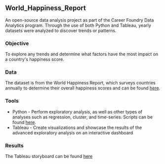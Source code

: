 ## World_Happiness_Report

An open-source data analysis project as part of the Career Foundry Data Analytics program. Through the use of both Python and Tableau, yearly datasets were analyzed to discover trends or patterns. 

### Objective

To explore any trends and determine what factors have the most impact on a country's happiness score. 

### Data

The dataset is from the World Happiness Report, which surveys countries annually to determine their overall happiness scores and can be found [here](https://www.kaggle.com/datasets/unsdsn/world-happiness).

### Tools

- Python - Perform exploratory analysis, as well as other types of analyses such as regression, cluster, and time-series. Scripts can be found [here](https://github.com/bryan-limbo/World_Happiness_Report/tree/main/World%20Happiness%20Report/03.%20Scripts).
- Tableau - Create visualizations and showcase the results of the advanced exploratory analysis on an interactive dashboard

### Results

The Tableau storyboard can be found [here](https://public.tableau.com/app/profile/bryan.lim3944/viz/WorldHappinessReport_16692311404740/WorldHappinessReport)
